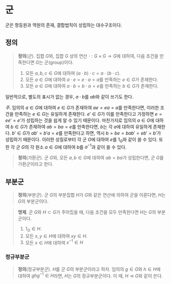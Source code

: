 <!---
title: 군
category: Algebra
language: Korean
--->

# 군

군은 항등원과 역원의 존재, 결합법칙이 성립하는 대수구조이다.

## 정의

> **정의**(군). 집합 $G$와, 집합 $G$ 상의 연산 $\cdot: G\times G\to G$에 대하여,
> 다음 조건을 만족한다면 $G$는 군(group)이다.
>
> 1. 모든 $a, b, c\in G$에 대하여 $(a\cdot b)\cdot c = a\cdot (b\cdot c)$.
> 1. 모든 $a\in G$에 대하여 $a\cdot e=e\cdot a=a$를 만족하는 $e\in G$가 존재한다.
> 1. 모든 $a\in G$에 대하여 $a\cdot b=b\cdot a=e$를 만족하는 $b\in G$가 존재한다.

일반적으로, 별도의 표시가 없는 경우, $a\cdot b$를 $ab$와 같이 쓰기도 한다.

*주*. 임의의 $a\in G$에 대하여 $e\in G$가 존재하여 $ae=ea=a$를 만족한다면,
이러한 조건을 만족하는 $e\in G$는 유일하게 존재한다.
$e'\in G$가 이를 만족한다고 가정하면 $e = ee' = e'$가 성립하는 것을 쉽게 알 수 있기
때문이다. 마찬가지로 임의의 $a\in G$에 대하여 $b\in G$가 존재하여 $ab=ba=e$를 만족한다면,
$b$는 각 $a$에 대하여 유일하게 존재한다. $b'\in G$가 $ab'=b'a=e$를 만족한다고 하면,
역시 $b= be = bab' = eb' =b'$가 성립하기 때문이다.
이러한 성질로부터 각 군 $G$에 대하여 $e$를 $1_G$와 같이 쓸 수 있다.
또한 각 군 $G$의 각 원소 $a\in G$에 대하여 $b$를 $a^{-1}$과 같이 쓸 수 있다.

> **정의**(가환군). 군 $G$와, 모든 $a,b\in G$에 대하여 $ab = ba$가 성립한다면,
> 군 $G$를 가환군이라고 한다.

## 부분군

> **정의**(부분군). 군 $G$의 부분집합 $H$가 $G$와 같은 연산에 의하여 군을 이룬다면,
> $H$는 $G$의 부분군이다.

> **명제**. 군 $G$와 $H\subset G$가 주어짔을 때, 다음 조건을 모두 만족한다면
> $H$는 $G$의 부분군이다.
>
> 1. $1_G\in H$.
> 1. 모든 $x,y \in H$에 대하여 $xy\in H$.
> 1. 모든 $x\in H$에 대하여 $x^{-1}\in H$

### 정규부분군

> **정의**(정규부분군). $H$를 군 $G$의 부분군이라고 하자.
> 임의의 $g\in G$와 $h\in H$에 대하여 $ghg^{-1}\in H$라면, $H$는 $G$의 정규부분군이다.
> 이 때, $H \vartriangleleft G$와 같이 쓴다.

